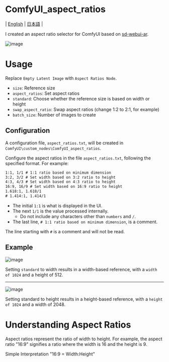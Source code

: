 # ComfyUI_aspect_ratios

| [English](README.md) | [日本語](README-jp.md) |

I created an aspect ratio selector for ComfyUI based on [sd-webui-ar](https://github.com/alemelis/sd-webui-ar?tab=readme-ov-file).

![image](img1.png)

# Usage

Replace `Empty Latent Image` with `Aspect Ratios Node`.

- `size`: Reference size
- `aspect_ratios`: Set aspect ratios
- `standard`: Choose whether the reference size is based on width or height
- `swap_aspect_ratio`: Swap aspect ratios (change 1:2 to 2:1, for example)
- `batch_size`: Number of images to create

## Configuration

A configuration file, `aspect_ratios.txt`, will be created in `ComfyUI\custom_nodes\ComfyUI_aspect_ratios`.

Configure the aspect ratios in the file `aspect_ratios.txt`, following the specified format. For example:
```aspect_ratios.txt
1:1, 1/1 # 1:1 ratio based on minimum dimension
3:2, 3/2 # Set width based on 3:2 ratio to height
4:3, 4/3 # Set width based on 4:3 ratio to height
16:9, 16/9 # Set width based on 16:9 ratio to height
1.618:1, 1.618/1
# 1.414:1, 1.414/1
```
- The initial `1:1` is what is displayed in the UI.
- The next `1/1` is the value processed internally.
    - Do not include any characters other than `numbers` and `/`.
- The last line, `# 1:1 ratio based on minimum dimension`, is a comment.

The line starting with `#` is a comment and will not be read.

## Example

![image](img2.png)

Setting `standard` to width results in a width-based reference, with a `width of 1024` and a height of 512.

---

![image](img3.png)

Setting standard to height results in a height-based reference, with a `height of 1024` and a width of 2048.

# Understanding Aspect Ratios

Aspect ratios represent the ratio of width to height. For example, the aspect ratio "16:9" signifies a ratio where the width is 16 and the height is 9.

Simple Interpretation "16:9 = Width:Height"